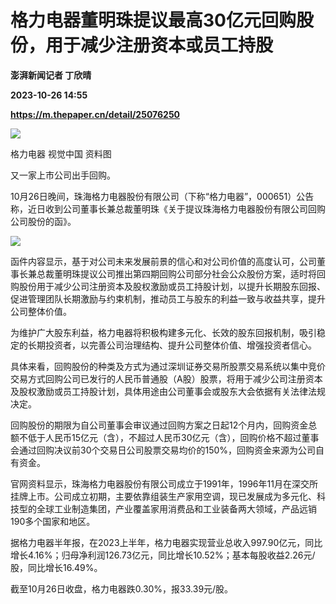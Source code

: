 # 格力电器董明珠提议最高30亿元回购股份，用于减少注册资本或员工持股
**澎湃新闻记者 丁欣晴**

**2023-10-26 14:55**

**https://m.thepaper.cn/detail/25076250**

![](https://imagecloud.thepaper.cn/thepaper/image/275/794/43.jpg)

格力电器 视觉中国 资料图

又一家上市公司出手回购。

10月26日晚间，珠海格力电器股份有限公司（下称“格力电器”，000651）公告称，近日收到公司董事长兼总裁董明珠《关于提议珠海格力电器股份有限公司回购公司股份的函》。

![](https://imagecloud.thepaper.cn/thepaper/image/275/794/10.png)

函件内容显示，基于对公司未来发展前景的信心和对公司价值的高度认可，公司董事长兼总裁董明珠提议公司推出第四期回购公司部分社会公众股份方案，适时将回购股份用于减少公司注册资本及股权激励或员工持股计划，以提升长期股东回报、促进管理团队长期激励与约束机制，推动员工与股东的利益一致与收益共享，提升公司整体价值。

为维护广大股东利益，格力电器将积极构建多元化、长效的股东回报机制，吸引稳定的长期投资者，以完善公司治理结构、提升公司整体价值、增强投资者信心。

具体来看，回购股份的种类及方式为通过深圳证券交易所股票交易系统以集中竞价交易方式回购公司已发行的人民币普通股（A股）股票，将用于减少公司注册资本及股权激励或员工持股计划，具体用途由公司董事会或股东大会依据有关法律法规决定。

回购股份的期限为自公司董事会审议通过回购方案之日起12个月内，回购资金总额不低于人民币15亿元（含），不超过人民币30亿元（含），回购价格不超过董事会通过回购决议前30个交易日公司股票交易均价的150%，回购资金来源为公司自有资金。

官网资料显示，珠海格力电器股份有限公司成立于1991年，1996年11月在深交所挂牌上市。公司成立初期，主要依靠组装生产家用空调，现已发展成为多元化、科技型的全球工业制造集团，产业覆盖家用消费品和工业装备两大领域，产品远销190多个国家和地区。

据格力电器半年报，在2023上半年，格力电器实现营业总收入997.90亿元，同比增长4.16%；归母净利润126.73亿元，同比增长10.52%；基本每股收益2.26元/股，同比增长16.49%。

截至10月26日收盘，格力电器跌0.30%，报33.39元/股。